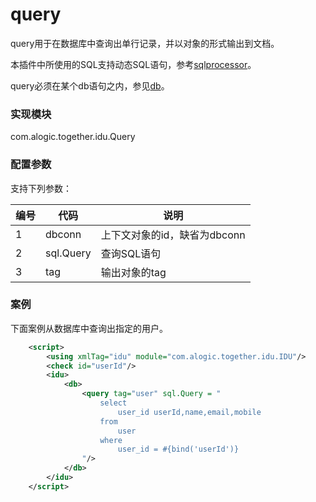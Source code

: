 query
=====
query用于在数据库中查询出单行记录，并以对象的形式输出到文档。

本插件中所使用的SQL支持动态SQL语句，参考[sqlprocessor](../sqlprocessor.md)。

query必须在某个db语句之内，参见[db](db.md)。

### 实现模块

com.alogic.together.idu.Query

### 配置参数

支持下列参数：

| 编号 | 代码 | 说明 |
| ---- | ---- | ---- |
| 1 | dbconn | 上下文对象的id，缺省为dbconn |
| 2 | sql.Query | 查询SQL语句 |
| 3 | tag | 输出对象的tag | 

### 案例

下面案例从数据库中查询出指定的用户。

```xml
	<script>
		<using xmlTag="idu" module="com.alogic.together.idu.IDU"/>
		<check id="userId"/>
		<idu>
			<db>
				<query tag="user" sql.Query = "
					select 
						user_id userId,name,email,mobile 
					from 
						user
					where 
						user_id = #{bind('userId')}
				"/>
			</db>
		</idu>
	</script>
```


